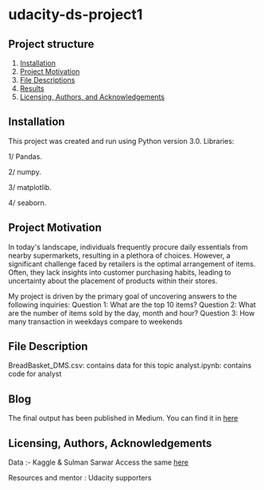 # udacity-ds-project1
## Project structure
1. [Installation](#Installation)
2. [Project Motivation](#motivation)
3. [File Descriptions](#files)
4. [Results](#results)
5. [Licensing, Authors, and Acknowledgements](#licensing)
## Installation
This project was created and run using Python version 3.0.
Libraries:

1/ Pandas.

2/ numpy.

3/ matplotlib.

4/ seaborn.
## Project Motivation
In today's landscape, individuals frequently procure daily essentials from nearby supermarkets, resulting in a plethora of choices. However, a significant challenge faced by retailers is the optimal arrangement of items. Often, they lack insights into customer purchasing habits, leading to uncertainty about the placement of products within their stores.

My project is driven by the primary goal of uncovering answers to the following inquiries:
Question 1: What are the top 10 items?
Question 2: What are the number of items sold by the day, month and hour?
Question 3: How many transaction in weekdays compare to weekends
## File Description
BreadBasket_DMS.csv: contains data for this topic
analyst.ipynb: contains code for analyst
## Blog
The final output has been published in Medium. You can find it in [here](https://medium.com/@thienthuan08061999/cultivating-retail-success-unveiling-customer-purchasing-patterns-through-market-basket-analysis-542f9a73f7a7)
## Licensing, Authors, Acknowledgements
Data :- Kaggle & Sulman Sarwar Access the same [here](https://www.kaggle.com/datasets/sulmansarwar/transactions-from-a-bakery)

Resources and mentor : Udacity supporters
